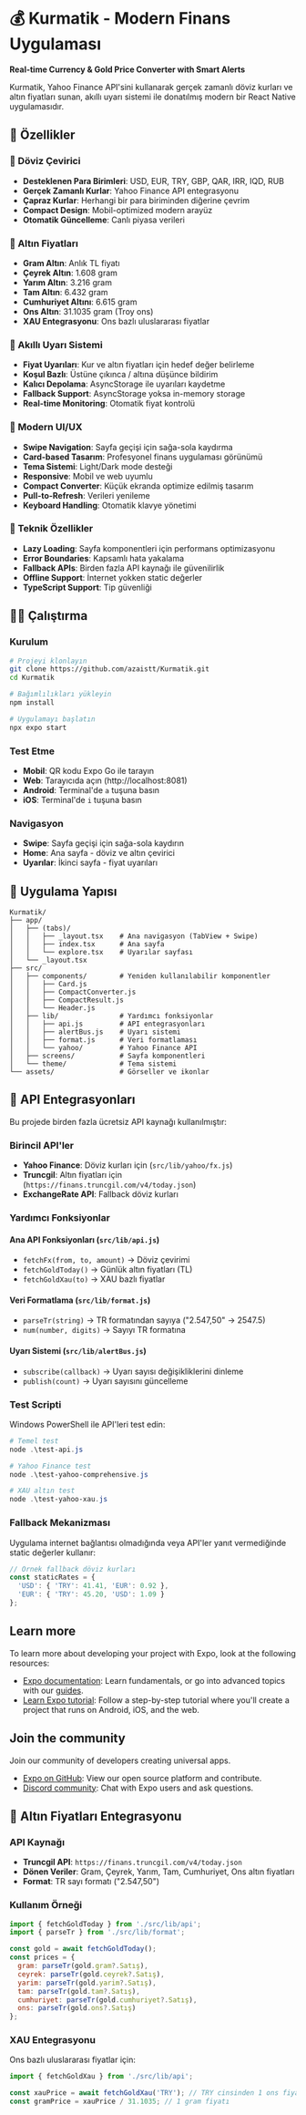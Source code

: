 # 💰 Kurmatik - Modern Finans Uygulaması

**Real-time Currency & Gold Price Converter with Smart Alerts**

Kurmatik, Yahoo Finance API'sini kullanarak gerçek zamanlı döviz kurları ve altın fiyatları sunan, akıllı uyarı sistemi ile donatılmış modern bir React Native uygulamasıdır.

## 🚀 Özellikler

### 💱 Döviz Çevirici
- **Desteklenen Para Birimleri**: USD, EUR, TRY, GBP, QAR, IRR, IQD, RUB
- **Gerçek Zamanlı Kurlar**: Yahoo Finance API entegrasyonu
- **Çapraz Kurlar**: Herhangi bir para biriminden diğerine çevrim
- **Compact Design**: Mobil-optimized modern arayüz
- **Otomatik Güncelleme**: Canlı piyasa verileri

### 🥇 Altın Fiyatları
- **Gram Altın**: Anlık TL fiyatı
- **Çeyrek Altın**: 1.608 gram
- **Yarım Altın**: 3.216 gram
- **Tam Altın**: 6.432 gram
- **Cumhuriyet Altını**: 6.615 gram
- **Ons Altın**: 31.1035 gram (Troy ons)
- **XAU Entegrasyonu**: Ons bazlı uluslararası fiyatlar

### 🔔 Akıllı Uyarı Sistemi
- **Fiyat Uyarıları**: Kur ve altın fiyatları için hedef değer belirleme
- **Koşul Bazlı**: Üstüne çıkınca / altına düşünce bildirim
- **Kalıcı Depolama**: AsyncStorage ile uyarıları kaydetme
- **Fallback Support**: AsyncStorage yoksa in-memory storage
- **Real-time Monitoring**: Otomatik fiyat kontrolü

### 🎨 Modern UI/UX
- **Swipe Navigation**: Sayfa geçişi için sağa-sola kaydırma
- **Card-based Tasarım**: Profesyonel finans uygulaması görünümü
- **Tema Sistemi**: Light/Dark mode desteği
- **Responsive**: Mobil ve web uyumlu
- **Compact Converter**: Küçük ekranda optimize edilmiş tasarım
- **Pull-to-Refresh**: Verileri yenileme
- **Keyboard Handling**: Otomatik klavye yönetimi

### 🔧 Teknik Özellikler
- **Lazy Loading**: Sayfa komponentleri için performans optimizasyonu
- **Error Boundaries**: Kapsamlı hata yakalama
- **Fallback APIs**: Birden fazla API kaynağı ile güvenilirlik
- **Offline Support**: İnternet yokken static değerler
- **TypeScript Support**: Tip güvenliği

## 🏃‍♂️ Çalıştırma

### Kurulum
```bash
# Projeyi klonlayın
git clone https://github.com/azaistt/Kurmatik.git
cd Kurmatik

# Bağımlılıkları yükleyin
npm install

# Uygulamayı başlatın
npx expo start
```

### Test Etme
- **Mobil**: QR kodu Expo Go ile tarayın
- **Web**: Tarayıcıda açın (http://localhost:8081)
- **Android**: Terminal'de `a` tuşuna basın
- **iOS**: Terminal'de `i` tuşuna basın

### Navigasyon
- **Swipe**: Sayfa geçişi için sağa-sola kaydırın
- **Home**: Ana sayfa - döviz ve altın çevirici
- **Uyarılar**: İkinci sayfa - fiyat uyarıları

## 📱 Uygulama Yapısı

```
Kurmatik/
├── app/
│   ├── (tabs)/
│   │   ├── _layout.tsx    # Ana navigasyon (TabView + Swipe)
│   │   ├── index.tsx      # Ana sayfa
│   │   └── explore.tsx    # Uyarılar sayfası
│   └── _layout.tsx
├── src/
│   ├── components/        # Yeniden kullanılabilir komponentler
│   │   ├── Card.js
│   │   ├── CompactConverter.js
│   │   ├── CompactResult.js
│   │   └── Header.js
│   ├── lib/               # Yardımcı fonksiyonlar
│   │   ├── api.js         # API entegrasyonları
│   │   ├── alertBus.js    # Uyarı sistemi
│   │   ├── format.js      # Veri formatlaması
│   │   └── yahoo/         # Yahoo Finance API
│   ├── screens/           # Sayfa komponentleri
│   └── theme/             # Tema sistemi
└── assets/                # Görseller ve ikonlar
```

## 🔌 API Entegrasyonları

Bu projede birden fazla ücretsiz API kaynağı kullanılmıştır:

### Birincil API'ler
- **Yahoo Finance**: Döviz kurları için (`src/lib/yahoo/fx.js`)
- **Truncgil**: Altın fiyatları için (`https://finans.truncgil.com/v4/today.json`)
- **ExchangeRate API**: Fallback döviz kurları

### Yardımcı Fonksiyonlar

#### Ana API Fonksiyonları (`src/lib/api.js`)
- `fetchFx(from, to, amount)` → Döviz çevirimi
- `fetchGoldToday()` → Günlük altın fiyatları (TL)
- `fetchGoldXau(to)` → XAU bazlı fiyatlar

#### Veri Formatlama (`src/lib/format.js`)
- `parseTr(string)` → TR formatından sayıya ("2.547,50" → 2547.5)
- `num(number, digits)` → Sayıyı TR formatına

#### Uyarı Sistemi (`src/lib/alertBus.js`)
- `subscribe(callback)` → Uyarı sayısı değişikliklerini dinleme
- `publish(count)` → Uyarı sayısını güncelleme

### Test Scripti

Windows PowerShell ile API'leri test edin:

```powershell
# Temel test
node .\test-api.js

# Yahoo Finance test
node .\test-yahoo-comprehensive.js

# XAU altın test
node .\test-yahoo-xau.js
```

### Fallback Mekanizması

Uygulama internet bağlantısı olmadığında veya API'ler yanıt vermediğinde static değerler kullanır:

```javascript
// Örnek fallback döviz kurları
const staticRates = {
  'USD': { 'TRY': 41.41, 'EUR': 0.92 },
  'EUR': { 'TRY': 45.20, 'USD': 1.09 }
};
```

## Learn more

To learn more about developing your project with Expo, look at the following resources:

- [Expo documentation](https://docs.expo.dev/): Learn fundamentals, or go into advanced topics with our [guides](https://docs.expo.dev/guides).
- [Learn Expo tutorial](https://docs.expo.dev/tutorial/introduction/): Follow a step-by-step tutorial where you'll create a project that runs on Android, iOS, and the web.

## Join the community

Join our community of developers creating universal apps.

- [Expo on GitHub](https://github.com/expo/expo): View our open source platform and contribute.
- [Discord community](https://chat.expo.dev): Chat with Expo users and ask questions.

## 🥇 Altın Fiyatları Entegrasyonu

### API Kaynağı
- **Truncgil API**: `https://finans.truncgil.com/v4/today.json`
- **Dönen Veriler**: Gram, Çeyrek, Yarım, Tam, Cumhuriyet, Ons altın fiyatları
- **Format**: TR sayı formatı ("2.547,50")

### Kullanım Örneği

```javascript
import { fetchGoldToday } from './src/lib/api';
import { parseTr } from './src/lib/format';

const gold = await fetchGoldToday();
const prices = {
  gram: parseTr(gold.gram?.Satış),
  ceyrek: parseTr(gold.ceyrek?.Satış),
  yarim: parseTr(gold.yarim?.Satış),
  tam: parseTr(gold.tam?.Satış),
  cumhuriyet: parseTr(gold.cumhuriyet?.Satış),
  ons: parseTr(gold.ons?.Satış)
};
```

### XAU Entegrasyonu

Ons bazlı uluslararası fiyatlar için:

```javascript
import { fetchGoldXau } from './src/lib/api';

const xauPrice = await fetchGoldXau('TRY'); // TRY cinsinden 1 ons fiyatı
const gramPrice = xauPrice / 31.1035; // 1 gram fiyatı
```
